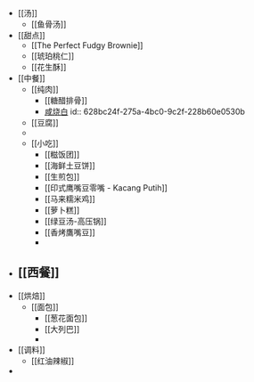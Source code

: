 - [[汤]]
	- [[鱼骨汤]]
- [[甜点]]
	- [[The Perfect Fudgy Brownie]]
	- [[琥珀桃仁]]
	- [[花生酥]]
- [[中餐]]
	- [[纯肉]]
		- [[糖醋排骨]]
		- [咸烧白](https://www.xiachufang.com/recipe/1010118/)
		  id:: 628bc24f-275a-4bc0-9c2f-228b60e0530b
	- [[豆腐]]
	-
	- [[小吃]]
		- [[糍饭团]]
		- [[海鲜土豆饼]]
		- [[生煎包]]
		- [[印式鹰嘴豆零嘴 - Kacang Putih]]
		- [[马来糯米鸡]]
		- [[萝卜糕]]
		- [[绿豆汤-高压锅]]
		- [[香烤鷹嘴豆]]
		-
- [[西餐]]
	-
- [[烘焙]]
	- [[面包]]
		- [[葱花面包]]
		- [[大列巴]]
		-
- [[调料]]
	- [[红油辣椒]]
-
